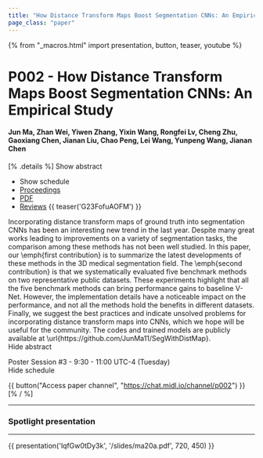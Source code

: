 ```yaml
---
title: "How Distance Transform Maps Boost Segmentation CNNs: An Empirical Study"
page_class: "paper"
---
```


{% from "_macros.html" import presentation, button, teaser, youtube %}

# P002 - How Distance Transform Maps Boost Segmentation CNNs: An Empirical Study

#### Jun Ma, Zhan Wei, Yiwen Zhang, Yixin Wang, Rongfei Lv, Cheng Zhu, Gaoxiang Chen, Jianan Liu, Chao Peng, Lei Wang, Yunpeng Wang, Jianan Chen

[% .details %]
<a class="toggle_visibility" data-selector=".abstract" data-level="3">Show abstract</a>
- <a class="toggle_visibility" data-selector=".schedule" data-level="3">Show schedule</a>
- <a href="http://proceedings.mlr.press/v121/ma20b.html">Proceedings</a>
- <a href="https://openreview.net/pdf?id=hM4pNbXWst">PDF</a>
- <a href="https://openreview.net/forum?id=hM4pNbXWst">Reviews</a>
{{ teaser('G23FofuAOFM') }}

<p>
    <span class="abstract">
        Incorporating distance transform maps of ground truth into segmentation CNNs has been an interesting new trend in the last year. Despite many great works leading to improvements on a variety of segmentation tasks, the comparison among these methods has not been well studied.      In this paper, our \emph{first contribution} is to summarize the latest developments of these methods in the 3D medical segmentation field.      The \emph{second contribution} is that we systematically evaluated five benchmark methods on two representative public datasets.      These experiments highlight that all the five benchmark methods can bring performance gains to baseline V-Net. However, the implementation details have a noticeable impact on the performance, and not all the methods hold the benefits in different datasets.      Finally, we suggest the best practices and indicate unsolved problems for incorporating distance transform maps into CNNs, which we hope will be useful for the community. The codes and trained models are publicly available at \url{https://github.com/JunMa11/SegWithDistMap}.
        <br>
        <span class="actions"><a class="toggle_visibility" data-level="2">Hide abstract</a></span>
    </span>
</p>

<p>
    <span class="schedule">
        Poster Session #3  - 9:30 - 11:00 UTC-4 (Tuesday)
        <br>
        <span class="actions"><a class="toggle_visibility" data-level="2">Hide schedule</a></span>
    </span>
</p>

{{ button("Access paper channel", "https://chat.midl.io/channel/p002") }}
[% / %]

---


### Spotlight presentation

---

{{ presentation('lqfGw0tDy3k', '/slides/ma20a.pdf', 720, 450) }}